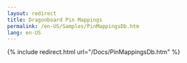 ```yaml
---
layout: redirect
title: Dragonboard Pin Mappings
permalink: /en-US/Samples/PinMappingsDb.htm
lang: en-US
---
```


{% include redirect.html url="/Docs/PinMappingsDb.htm" %}
